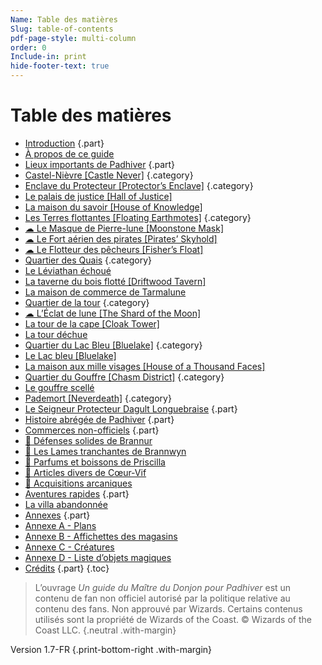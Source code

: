 ```yaml
---
Name: Table des matières
Slug: table-of-contents
pdf-page-style: multi-column
order: 0
Include-in: print
hide-footer-text: true
---
```


# Table des matières

- [Introduction](introduction) {.part}
- [À propos de ce guide](a-propos-de-ce-guide)
- [Lieux importants de Padhiver](locations-of-neverwinter) {.part}
- [Castel-Nièvre [Castle Never]](castel-nievre-castle-never) {.category}
- [Enclave du Protecteur [Protector’s Enclave]](enclave-du-protecteur-protectors-enclave) {.category}
- [Le palais de justice [Hall of Justice]](le-palais-de-justice-hall-of-justice)
- [La maison du savoir [House of Knowledge]](la-maison-du-savoir)
- [Les Terres flottantes [Floating Earthmotes]](les-terres-flottantes-floating-earthmotes) {.category}
- [☁ Le Masque de Pierre-lune [Moonstone Mask]](le-masque-de-pierre-lune-moonstone-mask)
- [☁ Le Fort aérien des pirates [Pirates’ Skyhold]](fort-aerien-des-pirates-pirates-skyhold)
- [☁ Le Flotteur des pêcheurs [Fisher’s Float]](le-flotteur-des-pecheurs-fishers-float)
- [Quartier des Quais](quartier-des-quais) {.category}
- [Le Léviathan échoué](le-leviathan-echoue)
- [La taverne du bois flotté [Driftwood Tavern]](la-taverne-du-bois-flotte-driftwood-tavern)
- [La maison de commerce de Tarmalune](la-maison-de-commerce-de-tarmalune)
- [Quartier de la tour](quartier-de-la-tour) {.category}
- [☁ L’Éclat de lune [The Shard of the Moon]](leclat-de-lune-the-shard-of-the-moon)
- [La tour de la cape [Cloak Tower]](la-tour-de-la-cape-cloak-tower)
- [La tour déchue](la-tour-dechue)
- [Quartier du Lac Bleu [Bluelake]](quartier-du-lac-bleu-bluelake) {.category}
- [Le Lac bleu [Bluelake]](lac-bleu-bluelake)
- [La maison aux mille visages [House of a Thousand Faces]](la-maison-aux-mille-visages)
- [Quartier du Gouffre [Chasm District]](le-quartier-du-gouffre-chasm) {.category}
- [Le gouffre scellé](le-gouffre-scelle)
- [Pademort [Neverdeath]](pademort-neverdeath) {.category}
- [Le Seigneur Protecteur Dagult Longuebraise](lord-protector-neverember) {.part}
- [Histoire abrégée de Padhiver](une-histoire-abregee-de-padhiver) {.part}
- [Commerces non-officiels](homebrew-locations) {.part}
- [🍺 Défenses solides de Brannur](aux-defenses-solides-de-brannur)
- [🍺 Les Lames tranchantes de Brannwyn](les-lames-tranchantes-de-brannwyn)
- [🍺 Parfums et boissons de Priscilla](parfums-et-boissons-de-priscilla)
- [🍺 Articles divers de Cœur-Vif](articles-divers-de-coeur-vif)
- [🍺 Acquisitions arcaniques](acquisitions-arcaniques)
- [Aventures rapides](quick-adventures) {.part}
- [La villa abandonnée](la-villa-abandonnee)
- [Annexes](appendix-a-maps-page) {.part}
- [Annexe A - Plans](appendix-a-maps)
- [Annexe B - Affichettes des magasins](appendix-b-point-of-interest-cards-page)
- [Annexe C - Créatures](appendix-c-creatures)
- [Annexe D - Liste d’objets magiques](magical-items-page)
- [Crédits](credits) {.part}
{.toc}

> L’ouvrage *Un guide du Maître du Donjon pour Padhiver* est un contenu de fan non officiel autorisé par la politique relative au contenu des fans. Non approuvé par Wizards. Certains contenus utilisés sont la propriété de Wizards of the Coast. © Wizards of the Coast LLC. {.neutral .with-margin}

Version 1.7-FR {.print-bottom-right .with-margin}